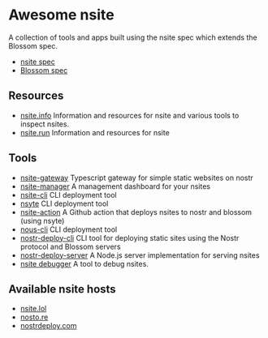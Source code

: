 # Awesome nsite
A collection of tools and apps built using the nsite spec which extends the Blossom spec.

- [nsite spec](https://github.com/hzrd149/nips/blob/nsite/nsite.md)
- [Blossom spec](https://github.com/hzrd149/blossom)

## Resources
- [nsite.info](https://nsite.info) Information and resources for nsite and various tools to inspect nsites.
- [nsite.run](https://nsite.run) Information and resources for nsite 

## Tools

- [nsite-gateway](https://github.com/hzrd149/nsite-gateway) Typescript gateway for simple static websites on nostr
- [nsite-manager](https://github.com/hzrd149/nsite-manager) A management dashboard for your nsites
- [nsite-cli](https://github.com/flox1an/nsite-cli) CLI deployment tool
- [nsyte](https://github.com/sandwichfarm/nsyte) CLI deployment tool
- [nsite-action](https://github.com/sandwichfarm/nsite-action) A Github action that deploys nsites to nostr and blossom (using nsyte)
- [nous-cli](https://gitlab.com/soapbox-pub/nous-cli) CLI deployment tool
- [nostr-deploy-cli](https://github.com/sepehr-safari/nostr-deploy-cli) CLI tool for deploying static sites using the Nostr protocol and Blossom servers
- [nostr-deploy-server](https://github.com/sepehr-safari/nostr-deploy-server) A Node.js server implementation for serving nsites
- [nsite debugger](https://nsite.info/debug) A tool to debug nsites.

## Available nsite hosts

- [nsite.lol](https://nsite.lol)
- [nosto.re](https://nosto.re)
- [nostrdeploy.com](https://nostrdeploy.com)
